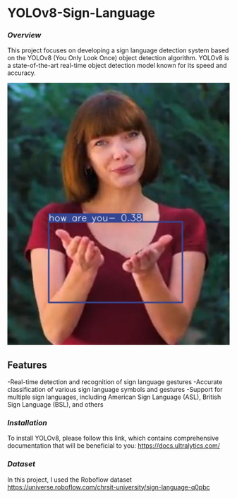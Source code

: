 # YOLOv8-Sign-Language


### *Overview*

This project focuses on developing a sign language detection system based on the YOLOv8 (You Only Look Once) object detection algorithm.
YOLOv8 is a state-of-the-art real-time object detection model known for its speed and accuracy.


![alt text]( https://github.com/pahaht/YOLOv8-Sign-Language/blob/main/images/signim.JPG)  
 
 ## Features 
-Real-time detection and recognition of sign language gestures
-Accurate classification of various sign language symbols and gestures
-Support for multiple sign languages, including American Sign Language (ASL), British Sign Language (BSL), and others

### *Installation*
To install YOLOv8, please follow this link, which contains comprehensive 
documentation that will be beneficial to you: https://docs.ultralytics.com/

### *Dataset*
In this project, I used the Roboflow dataset
https://universe.roboflow.com/chrsit-university/sign-language-q0pbc

